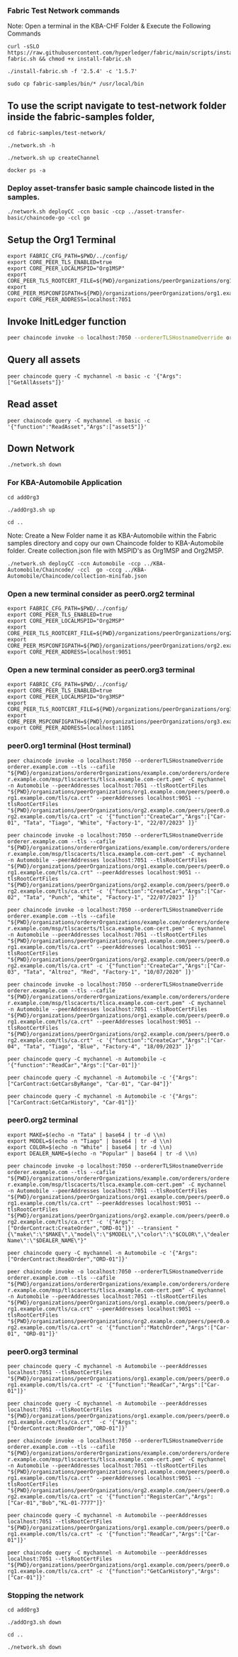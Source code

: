 ### Fabric Test Network commands 

Note: Open a terminal in the KBA-CHF Folder & Execute the Following Commands

```
curl -sSLO https://raw.githubusercontent.com/hyperledger/fabric/main/scripts/install-fabric.sh && chmod +x install-fabric.sh
```

```
./install-fabric.sh -f '2.5.4' -c '1.5.7'
```

```
sudo cp fabric-samples/bin/* /usr/local/bin
```

## To use the script navigate to test-network folder inside the fabric-samples folder,

```
cd fabric-samples/test-network/
```
```
./network.sh -h
```
```
./network.sh up createChannel
```
```
docker ps -a
```

### Deploy asset-transfer basic sample chaincode listed in the samples.

```
./network.sh deployCC -ccn basic -ccp ../asset-transfer-basic/chaincode-go -ccl go
```

## Setup the Org1 Terminal
```
export FABRIC_CFG_PATH=$PWD/../config/
export CORE_PEER_TLS_ENABLED=true
export CORE_PEER_LOCALMSPID="Org1MSP"
export CORE_PEER_TLS_ROOTCERT_FILE=${PWD}/organizations/peerOrganizations/org1.example.com/peers/peer0.org1.example.com/tls/ca.crt
export CORE_PEER_MSPCONFIGPATH=${PWD}/organizations/peerOrganizations/org1.example.com/users/Admin@org1.example.com/ms
export CORE_PEER_ADDRESS=localhost:7051

```

## Invoke InitLedger function

```bash
peer chaincode invoke -o localhost:7050 --ordererTLSHostnameOverride orderer.example.com --tls --cafile "${PWD}/organizations/ordererOrganizations/example.com/orderers/orderer.example.com/msp/tlscacerts/tlsca.example.com-cert.pem" -C mychannel -n basic --peerAddresses localhost:7051 --tlsRootCertFiles "${PWD}/organizations/peerOrganizations/org1.example.com/peers/peer0.org1.example.com/tls/ca.crt" --peerAddresses localhost:9051 --tlsRootCertFiles "${PWD}/organizations/peerOrganizations/org2.example.com/peers/peer0.org2.example.com/tls/ca.crt" -c '{"function":"InitLedger","Args":[]}'
```

## Query all assets
```
peer chaincode query -C mychannel -n basic -c '{"Args":["GetAllAssets"]}'
```

## Read asset
```
peer chaincode query -C mychannel -n basic -c '{"function":"ReadAsset","Args":["asset5"]}'
```

## Down Network
```
./network.sh down
```

### For KBA-Automobile Application

`cd addOrg3`

`./addOrg3.sh up`

`cd ..`

Note: Create a New Folder name it as KBA-Automobile within the Fabric samples directory and copy our own  Chaincode folder to KBA-Automobile folder.
Create collection.json file with  MSPID's as Org1MSP and Org2MSP.

```
./network.sh deployCC -ccn Automobile -ccp ../KBA-Automobile/Chaincode/ -ccl  go -cccg ../KBA-Automobile/Chaincode/collection-minifab.json
```

### Open a new terminal consider as peer0.org2 terminal

```
export FABRIC_CFG_PATH=$PWD/../config/
export CORE_PEER_TLS_ENABLED=true
export CORE_PEER_LOCALMSPID="Org2MSP"
export CORE_PEER_TLS_ROOTCERT_FILE=${PWD}/organizations/peerOrganizations/org2.example.com/peers/peer0.org2.example.com/tls/ca.crt
export CORE_PEER_MSPCONFIGPATH=${PWD}/organizations/peerOrganizations/org2.example.com/users/Admin@org2.example.com/msp
export CORE_PEER_ADDRESS=localhost:9051

```

### Open a new terminal consider as peer0.org3 terminal

```
export FABRIC_CFG_PATH=$PWD/../config/
export CORE_PEER_TLS_ENABLED=true
export CORE_PEER_LOCALMSPID="Org3MSP"
export CORE_PEER_TLS_ROOTCERT_FILE=${PWD}/organizations/peerOrganizations/org3.example.com/peers/peer0.org3.example.com/tls/ca.crt
export CORE_PEER_MSPCONFIGPATH=${PWD}/organizations/peerOrganizations/org3.example.com/users/Admin@org3.example.com/msp
export CORE_PEER_ADDRESS=localhost:11051

```
### peer0.org1 terminal (Host terminal)

`peer chaincode invoke -o localhost:7050 --ordererTLSHostnameOverride orderer.example.com --tls --cafile "${PWD}/organizations/ordererOrganizations/example.com/orderers/orderer.example.com/msp/tlscacerts/tlsca.example.com-cert.pem" -C mychannel -n Automobile --peerAddresses localhost:7051 --tlsRootCertFiles "${PWD}/organizations/peerOrganizations/org1.example.com/peers/peer0.org1.example.com/tls/ca.crt" --peerAddresses localhost:9051 --tlsRootCertFiles "${PWD}/organizations/peerOrganizations/org2.example.com/peers/peer0.org2.example.com/tls/ca.crt" -c '{"function":"CreateCar","Args":["Car-01", "Tata", "Tiago", "White", "Factory-1", "22/07/2023" ]}'`

`peer chaincode invoke -o localhost:7050 --ordererTLSHostnameOverride orderer.example.com --tls --cafile "${PWD}/organizations/ordererOrganizations/example.com/orderers/orderer.example.com/msp/tlscacerts/tlsca.example.com-cert.pem" -C mychannel -n Automobile --peerAddresses localhost:7051 --tlsRootCertFiles "${PWD}/organizations/peerOrganizations/org1.example.com/peers/peer0.org1.example.com/tls/ca.crt" --peerAddresses localhost:9051 --tlsRootCertFiles "${PWD}/organizations/peerOrganizations/org2.example.com/peers/peer0.org2.example.com/tls/ca.crt" -c '{"function":"CreateCar","Args":["Car-02", "Tata", "Punch", "White", "Factory-1", "22/07/2023" ]}'`

`peer chaincode invoke -o localhost:7050 --ordererTLSHostnameOverride orderer.example.com --tls --cafile "${PWD}/organizations/ordererOrganizations/example.com/orderers/orderer.example.com/msp/tlscacerts/tlsca.example.com-cert.pem" -C mychannel -n Automobile --peerAddresses localhost:7051 --tlsRootCertFiles "${PWD}/organizations/peerOrganizations/org1.example.com/peers/peer0.org1.example.com/tls/ca.crt" --peerAddresses localhost:9051 --tlsRootCertFiles "${PWD}/organizations/peerOrganizations/org2.example.com/peers/peer0.org2.example.com/tls/ca.crt" -c '{"function":"CreateCar","Args":["Car-03", "Tata", "Altroz", "Red", "Factory-1", "10/07/2020" ]}'`

`peer chaincode invoke -o localhost:7050 --ordererTLSHostnameOverride orderer.example.com --tls --cafile "${PWD}/organizations/ordererOrganizations/example.com/orderers/orderer.example.com/msp/tlscacerts/tlsca.example.com-cert.pem" -C mychannel -n Automobile --peerAddresses localhost:7051 --tlsRootCertFiles "${PWD}/organizations/peerOrganizations/org1.example.com/peers/peer0.org1.example.com/tls/ca.crt" --peerAddresses localhost:9051 --tlsRootCertFiles "${PWD}/organizations/peerOrganizations/org2.example.com/peers/peer0.org2.example.com/tls/ca.crt" -c '{"function":"CreateCar","Args":["Car-04", "Tata", "Tiago", "Blue", "Factory-4", "18/09/2023" ]}'`


`peer chaincode query -C mychannel -n Automobile -c '{"function":"ReadCar","Args":["Car-01"]}'`

`peer chaincode query -C mychannel -n Automobile -c '{"Args":["CarContract:GetCarsByRange", "Car-01", "Car-04"]}'`

`peer chaincode query -C mychannel -n Automobile -c '{"Args":["CarContract:GetCarHistory", "Car-01"]}'`


### peer0.org2 terminal
```
export MAKE=$(echo -n "Tata" | base64 | tr -d \\n)
export MODEL=$(echo -n "Tiago" | base64 | tr -d \\n)
export COLOR=$(echo -n "White" | base64 | tr -d \\n)
export DEALER_NAME=$(echo -n "Popular" | base64 | tr -d \\n)
```


`peer chaincode invoke -o localhost:7050 --ordererTLSHostnameOverride orderer.example.com --tls --cafile "${PWD}/organizations/ordererOrganizations/example.com/orderers/orderer.example.com/msp/tlscacerts/tlsca.example.com-cert.pem" -C mychannel -n Automobile --peerAddresses localhost:7051 --tlsRootCertFiles "${PWD}/organizations/peerOrganizations/org1.example.com/peers/peer0.org1.example.com/tls/ca.crt" --peerAddresses localhost:9051 --tlsRootCertFiles "${PWD}/organizations/peerOrganizations/org2.example.com/peers/peer0.org2.example.com/tls/ca.crt" -c '{"Args":["OrderContract:CreateOrder","ORD-01"]}' --transient "{\"make\":\"$MAKE\",\"model\":\"$MODEL\",\"color\":\"$COLOR\",\"dealerName\":\"$DEALER_NAME\"}"`

`peer chaincode query -C mychannel -n Automobile -c '{"Args":["OrderContract:ReadOrder","ORD-01"]}'`

`peer chaincode invoke -o localhost:7050 --ordererTLSHostnameOverride orderer.example.com --tls --cafile "${PWD}/organizations/ordererOrganizations/example.com/orderers/orderer.example.com/msp/tlscacerts/tlsca.example.com-cert.pem" -C mychannel -n Automobile --peerAddresses localhost:7051 --tlsRootCertFiles "${PWD}/organizations/peerOrganizations/org1.example.com/peers/peer0.org1.example.com/tls/ca.crt" --peerAddresses localhost:9051 --tlsRootCertFiles "${PWD}/organizations/peerOrganizations/org2.example.com/peers/peer0.org2.example.com/tls/ca.crt" -c '{"function":"MatchOrder","Args":["Car-01", "ORD-01"]}'`

### peer0.org3 terminal

`peer chaincode query -C mychannel -n Automobile --peerAddresses localhost:7051 --tlsRootCertFiles "${PWD}/organizations/peerOrganizations/org1.example.com/peers/peer0.org1.example.com/tls/ca.crt" -c '{"function":"ReadCar","Args":["Car-01"]}'`

`peer chaincode query -C mychannel -n Automobile --peerAddresses localhost:7051 --tlsRootCertFiles "${PWD}/organizations/peerOrganizations/org1.example.com/peers/peer0.org1.example.com/tls/ca.crt"  -c '{"Args":["OrderContract:ReadOrder","ORD-01"]}'`

`peer chaincode invoke -o localhost:7050 --ordererTLSHostnameOverride orderer.example.com --tls --cafile "${PWD}/organizations/ordererOrganizations/example.com/orderers/orderer.example.com/msp/tlscacerts/tlsca.example.com-cert.pem" -C mychannel -n Automobile --peerAddresses localhost:7051 --tlsRootCertFiles "${PWD}/organizations/peerOrganizations/org1.example.com/peers/peer0.org1.example.com/tls/ca.crt" --peerAddresses localhost:9051 --tlsRootCertFiles "${PWD}/organizations/peerOrganizations/org2.example.com/peers/peer0.org2.example.com/tls/ca.crt" -c '{"function":"RegisterCar","Args":["Car-01","Bob","KL-01-7777"]}'`

`peer chaincode query -C mychannel -n Automobile --peerAddresses localhost:7051 --tlsRootCertFiles "${PWD}/organizations/peerOrganizations/org1.example.com/peers/peer0.org1.example.com/tls/ca.crt" -c '{"function":"ReadCar","Args":["Car-01"]}'`

`peer chaincode query -C mychannel -n Automobile --peerAddresses localhost:7051 --tlsRootCertFiles "${PWD}/organizations/peerOrganizations/org1.example.com/peers/peer0.org1.example.com/tls/ca.crt" -c '{"function":"GetCarHistory","Args":["Car-01"]}'`


### Stopping the network

`cd addOrg3`

`./addOrg3.sh down`

`cd ..`

`./network.sh down`
















